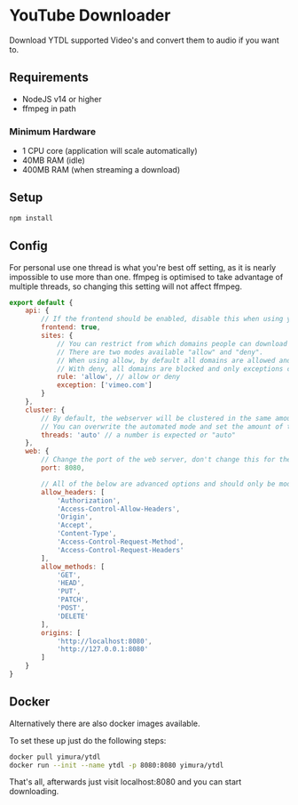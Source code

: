 # YouTube Downloader
Download YTDL supported Video's and convert them to audio if you want to.

## Requirements

 * NodeJS v14 or higher
 * ffmpeg in path

### Minimum Hardware

 * 1 CPU core (application will scale automatically)
 * 40MB RAM (idle)
 * 400MB RAM (when streaming a download)

## Setup

```sh
npm install
```

## Config

For personal use one thread is what you're best off setting, as it is nearly impossible to use more than one.
ffmpeg is optimised to take advantage of multiple threads, so changing this setting will not affect ffmpeg.

```js
export default {
    api: {
        // If the frontend should be enabled, disable this when using your own frontend
        frontend: true,
        sites: {
            // You can restrict from which domains people can download
            // There are two modes available "allow" and "deny".
            // When using allow, by default all domains are allowed and exceptions are blocked.
            // With deny, all domains are blocked and only exceptions can be downloaded from.
            rule: 'allow', // allow or deny
            exception: ['vimeo.com']
        }
    },
    cluster: {
        // By default, the webserver will be clustered in the same amount of Logical Cores available.
        // You can overwrite the automated mode and set the amount of threads the webserver should use.
        threads: 'auto' // a number is expected or "auto"
    },
    web: {
        // Change the port of the web server, don't change this for the docker container as you'll have to adapt it there as well.
        port: 8080,

        // All of the below are advanced options and should only be modified if you know what you are doing.
        allow_headers: [
            'Authorization',
            'Access-Control-Allow-Headers',
            'Origin',
            'Accept',
            'Content-Type',
            'Access-Control-Request-Method',
            'Access-Control-Request-Headers'
        ],
        allow_methods: [
            'GET',
            'HEAD',
            'PUT',
            'PATCH',
            'POST',
            'DELETE'
        ],
        origins: [
            'http://localhost:8080',
            'http://127.0.0.1:8080'
        ]
    }
}
```

## Docker

Alternatively there are also docker images available.

To set these up just do the following steps:
```sh
docker pull yimura/ytdl
docker run --init --name ytdl -p 8080:8080 yimura/ytdl
```
That's all, afterwards just visit localhost:8080 and you can start downloading.
